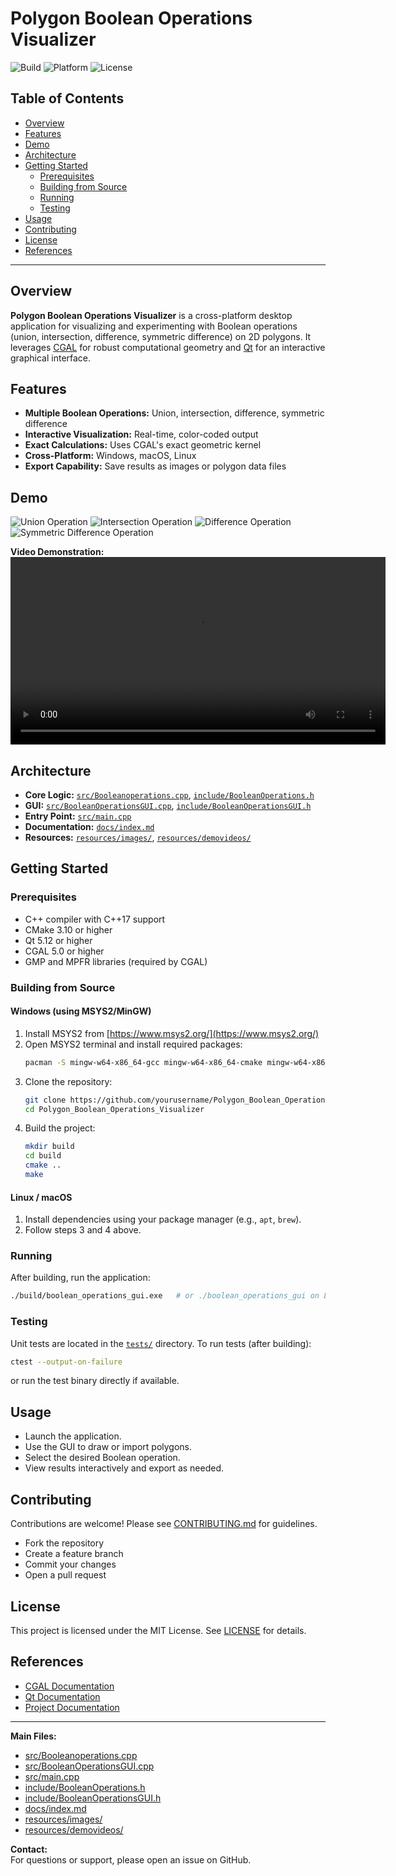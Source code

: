 # Polygon Boolean Operations Visualizer

![Build](https://img.shields.io/badge/build-passing-brightgreen)
![Platform](https://img.shields.io/badge/platform-Windows%20%7C%20Linux%20%7C%20macOS-blue)
![License](https://img.shields.io/badge/license-MIT-green)

## Table of Contents

- [Overview](#overview)
- [Features](#features)
- [Demo](#demo)
- [Architecture](#architecture)
- [Getting Started](#getting-started)
  - [Prerequisites](#prerequisites)
  - [Building from Source](#building-from-source)
  - [Running](#running)
  - [Testing](#testing)
- [Usage](#usage)
- [Contributing](#contributing)
- [License](#license)
- [References](#references)

---

## Overview

**Polygon Boolean Operations Visualizer** is a cross-platform desktop application for visualizing and experimenting with Boolean operations (union, intersection, difference, symmetric difference) on 2D polygons. It leverages [CGAL](https://www.cgal.org/) for robust computational geometry and [Qt](https://www.qt.io/) for an interactive graphical interface.

## Features

- **Multiple Boolean Operations:** Union, intersection, difference, symmetric difference
- **Interactive Visualization:** Real-time, color-coded output
- **Exact Calculations:** Uses CGAL's exact geometric kernel
- **Cross-Platform:** Windows, macOS, Linux
- **Export Capability:** Save results as images or polygon data files

## Demo

![Union Operation](resources/images/union.png)
![Intersection Operation](resources/images/intersection.png)
![Difference Operation](resources/images/Difference.png)
![Symmetric Difference Operation](resources/images/symmetric%20difference.png)

**Video Demonstration:**  
<video src="resources/demovideos/Demovideo.mp4" controls width="600">
  Your browser does not support the video tag.  
  [Watch Demo Video](resources/demovideos/Demovideo.mp4)
</video>

## Architecture

- **Core Logic:** [`src/Booleanoperations.cpp`](src/Booleanoperations.cpp), [`include/BooleanOperations.h`](include/BooleanOperations.h)
- **GUI:** [`src/BooleanOperationsGUI.cpp`](src/BooleanOperationsGUI.cpp), [`include/BooleanOperationsGUI.h`](include/BooleanOperationsGUI.h)
- **Entry Point:** [`src/main.cpp`](src/main.cpp)
- **Documentation:** [`docs/index.md`](docs/index.md)
- **Resources:** [`resources/images/`](resources/images/), [`resources/demovideos/`](resources/demovideos/)

## Getting Started

### Prerequisites

- C++ compiler with C++17 support
- CMake 3.10 or higher
- Qt 5.12 or higher
- CGAL 5.0 or higher
- GMP and MPFR libraries (required by CGAL)

### Building from Source

#### Windows (using MSYS2/MinGW)

1. Install MSYS2 from [https://www.msys2.org/](https://www.msys2.org/)
2. Open MSYS2 terminal and install required packages:
   ```bash
   pacman -S mingw-w64-x86_64-gcc mingw-w64-x86_64-cmake mingw-w64-x86_64-qt5 mingw-w64-x86_64-cgal
   ```
3. Clone the repository:
   ```bash
   git clone https://github.com/yourusername/Polygon_Boolean_Operations_Visualizer.git
   cd Polygon_Boolean_Operations_Visualizer
   ```
4. Build the project:
   ```bash
   mkdir build
   cd build
   cmake ..
   make
   ```

#### Linux / macOS

1. Install dependencies using your package manager (e.g., `apt`, `brew`).
2. Follow steps 3 and 4 above.

### Running

After building, run the application:

```bash
./build/boolean_operations_gui.exe   # or ./boolean_operations_gui on Linux/macOS
```

### Testing

Unit tests are located in the [`tests/`](tests/) directory. To run tests (after building):

```bash
ctest --output-on-failure
```
or run the test binary directly if available.

## Usage

- Launch the application.
- Use the GUI to draw or import polygons.
- Select the desired Boolean operation.
- View results interactively and export as needed.

## Contributing

Contributions are welcome! Please see [CONTRIBUTING.md](CONTRIBUTING.md) for guidelines.

- Fork the repository
- Create a feature branch
- Commit your changes
- Open a pull request

## License

This project is licensed under the MIT License. See [LICENSE](LICENSE) for details.

## References

- [CGAL Documentation](https://doc.cgal.org/)
- [Qt Documentation](https://doc.qt.io/)
- [Project Documentation](docs/index.md)

---

**Main Files:**
- [src/Booleanoperations.cpp](src/Booleanoperations.cpp)
- [src/BooleanOperationsGUI.cpp](src/BooleanOperationsGUI.cpp)
- [src/main.cpp](src/main.cpp)
- [include/BooleanOperations.h](include/BooleanOperations.h)
- [include/BooleanOperationsGUI.h](include/BooleanOperationsGUI.h)
- [docs/index.md](docs/index.md)
- [resources/images/](resources/images/)
- [resources/demovideos/](resources/demovideos/)

**Contact:**  
For questions or support, please open an issue on GitHub.
